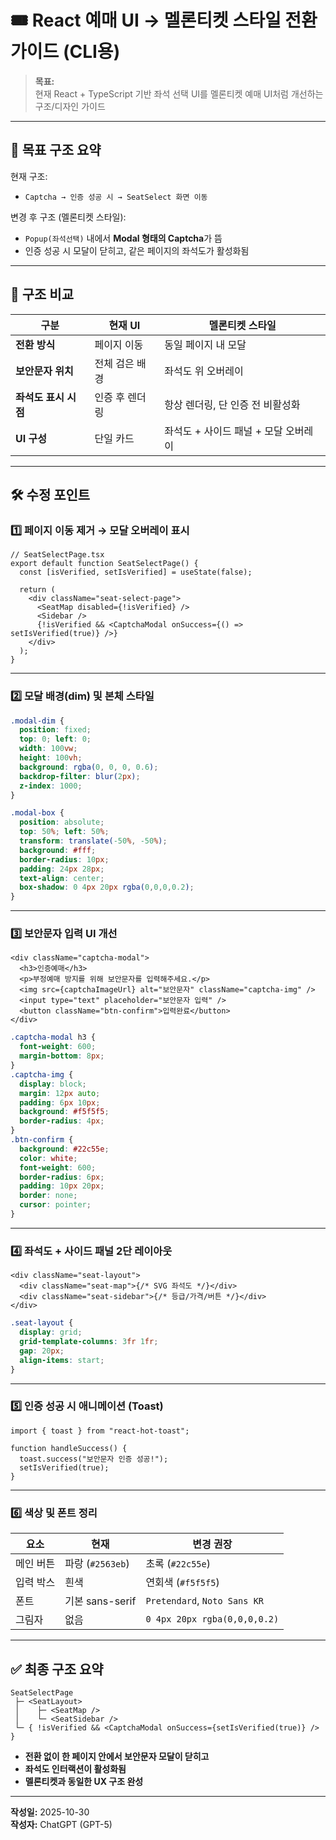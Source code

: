 # 🎟️ React 예매 UI → 멜론티켓 스타일 전환 가이드 (CLI용)

> **목표:**  
> 현재 React + TypeScript 기반 좌석 선택 UI를 멜론티켓 예매 UI처럼 개선하는 구조/디자인 가이드

---

## 🎯 목표 구조 요약

현재 구조:
- `Captcha → 인증 성공 시 → SeatSelect 화면 이동`

변경 후 구조 (멜론티켓 스타일):
- `Popup(좌석선택)` 내에서 **Modal 형태의 Captcha**가 뜸  
- 인증 성공 시 모달이 닫히고, 같은 페이지의 좌석도가 활성화됨

---

## 🧱 구조 비교

| 구분 | 현재 UI | 멜론티켓 스타일 |
|------|-----------|----------------|
| **전환 방식** | 페이지 이동 | 동일 페이지 내 모달 |
| **보안문자 위치** | 전체 검은 배경 | 좌석도 위 오버레이 |
| **좌석도 표시 시점** | 인증 후 렌더링 | 항상 렌더링, 단 인증 전 비활성화 |
| **UI 구성** | 단일 카드 | 좌석도 + 사이드 패널 + 모달 오버레이 |

---

## 🛠️ 수정 포인트

### 1️⃣ 페이지 이동 제거 → 모달 오버레이 표시

```tsx
// SeatSelectPage.tsx
export default function SeatSelectPage() {
  const [isVerified, setIsVerified] = useState(false);

  return (
    <div className="seat-select-page">
      <SeatMap disabled={!isVerified} />
      <Sidebar />
      {!isVerified && <CaptchaModal onSuccess={() => setIsVerified(true)} />}
    </div>
  );
}
```

---

### 2️⃣ 모달 배경(dim) 및 본체 스타일

```css
.modal-dim {
  position: fixed;
  top: 0; left: 0;
  width: 100vw;
  height: 100vh;
  background: rgba(0, 0, 0, 0.6);
  backdrop-filter: blur(2px);
  z-index: 1000;
}

.modal-box {
  position: absolute;
  top: 50%; left: 50%;
  transform: translate(-50%, -50%);
  background: #fff;
  border-radius: 10px;
  padding: 24px 28px;
  text-align: center;
  box-shadow: 0 4px 20px rgba(0,0,0,0.2);
}
```

---

### 3️⃣ 보안문자 입력 UI 개선

```tsx
<div className="captcha-modal">
  <h3>인증예매</h3>
  <p>부정예매 방지를 위해 보안문자를 입력해주세요.</p>
  <img src={captchaImageUrl} alt="보안문자" className="captcha-img" />
  <input type="text" placeholder="보안문자 입력" />
  <button className="btn-confirm">입력완료</button>
</div>
```

```css
.captcha-modal h3 {
  font-weight: 600;
  margin-bottom: 8px;
}
.captcha-img {
  display: block;
  margin: 12px auto;
  padding: 6px 10px;
  background: #f5f5f5;
  border-radius: 4px;
}
.btn-confirm {
  background: #22c55e;
  color: white;
  font-weight: 600;
  border-radius: 6px;
  padding: 10px 20px;
  border: none;
  cursor: pointer;
}
```

---

### 4️⃣ 좌석도 + 사이드 패널 2단 레이아웃

```tsx
<div className="seat-layout">
  <div className="seat-map">{/* SVG 좌석도 */}</div>
  <div className="seat-sidebar">{/* 등급/가격/버튼 */}</div>
</div>
```

```css
.seat-layout {
  display: grid;
  grid-template-columns: 3fr 1fr;
  gap: 20px;
  align-items: start;
}
```

---

### 5️⃣ 인증 성공 시 애니메이션 (Toast)

```tsx
import { toast } from "react-hot-toast";

function handleSuccess() {
  toast.success("보안문자 인증 성공!");
  setIsVerified(true);
}
```

---

### 6️⃣ 색상 및 폰트 정리

| 요소 | 현재 | 변경 권장 |
|-------|--------|------------|
| 메인 버튼 | 파랑 (`#2563eb`) | 초록 (`#22c55e`) |
| 입력 박스 | 흰색 | 연회색 (`#f5f5f5`) |
| 폰트 | 기본 sans-serif | `Pretendard`, `Noto Sans KR` |
| 그림자 | 없음 | `0 4px 20px rgba(0,0,0,0.2)` |

---

## ✅ 최종 구조 요약

```
SeatSelectPage
 ├─ <SeatLayout>
 │    ├─ <SeatMap />
 │    └─ <SeatSidebar />
 └─ { !isVerified && <CaptchaModal onSuccess={setIsVerified(true)} /> }
```

- **전환 없이 한 페이지 안에서 보안문자 모달이 닫히고**
- **좌석도 인터랙션이 활성화됨**
- **멜론티켓과 동일한 UX 구조 완성**

---

**작성일:** 2025-10-30  
**작성자:** ChatGPT (GPT-5)
